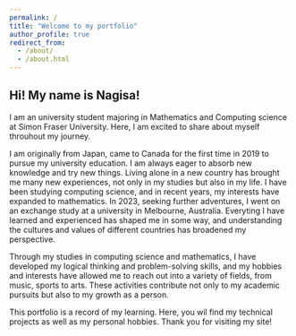 ```yaml
---
permalink: /
title: "Welcome to my portfolio"
author_profile: true
redirect_from: 
  - /about/
  - /about.html
---
```


## Hi! My name is Nagisa!
I am an university student majoring in Mathematics and Computing science at Simon Fraser University. Here, I am excited to share about myself throuhout my journey.

I am originally from Japan, came to Canada for the first time in 2019 to pursue my university education. I am always eager to absorb new knowledge and try new things. Living alone in a new country has brought me many new experiences, not only in my studies but also in my life. I have been studying computing science, and in recent years, my interests have expanded to mathematics. In 2023, seeking further adventures, I went on an exchange study at a university in Melbourne, Australia.  Everyting I have learned and experienced has shaped me in some way, and understanding the cultures and values of different countries has broadened my perspective. 

Through my studies in computing science and mathematics, I have developed my logical thinking and problem-solving skills, and my hobbies and interests have allowed me to reach out into a variety of fields, from music, sports to arts. These activities contribute not only to my academic pursuits but also to my growth as a person. 

This portfolio is a record of my learning. Here, you wil find my technical projects as well as my personal hobbies. Thank you for visiting my site!